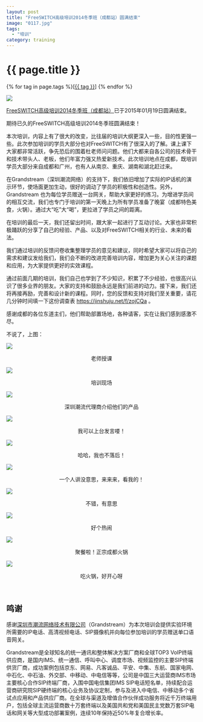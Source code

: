 ```yaml
---
layout: post
title: "FreeSWITCH高级培训2014冬季班（成都站）圆满结束"
image: "0117.jpg"
tags:
  - "培训"
category: training
---
```


# {{ page.title }}

<div class="tags">
{% for tag in page.tags %}[<a class="tag" href="/tags.html#{{ tag }}">{{ tag }}</a>] {% endfor %}
</div>

<p><img src="/images/fscnds2015/images_training/IMG_4156.JPG" /></p>

[FreeSWITCH高级培训2014冬季班（成都站）](/2014/12/15/freeswitch-peixun-chengdu.html)已于2015年01月19日圆满结束。

期待已久的FreeSWITCH高级培训2014冬季班圆满结束！

<!--
这次跟[深圳市潮流网络技术有限公司](http://www.grandstream.cn/About.aspx?TypeId=15)的成都代理商智呼通信技术有限公司（[产品网站](http://www.call100.cn)）合作展开为期三天的FreeSWITCH培训。
-->

本次培训，内容上有了很大的改变，比往届的培训大纲更深入一些，目的性更强一些。此次参加培训的学员大部分也对FreeSWITCH有了很深入的了解。课上课下大家都非常活跃，争先恐后的围着杜老师问问题。他们大都来自各公司的技术骨干和技术带头人、老板，他们年富力强又热爱新技术。此次培训地点在成都，既培训学员大部分来自成都和广州，也有人从南京、重庆、湖南和湖北赶过来。

在Grandstream（深圳潮流网络）的支持下，我们依旧增加了实际的IP话机的演示环节，使场面更加生动，很好的调动了学员的积极性和创造性。另外，Grandstream 也为每位学员赠送一台网关，帮助大家更好的练习。为增进学员间的相互交流，我们也专门于培训的第一天晚上为所有学员准备了晚宴（成都特色美食，火锅）。通过大“吃”大“喝”，更拉进了学员之间的距离。

在培训的最后一天，我们还留出时间，跟大家一起进行了互动讨论。大家也非常积极踊跃的分享了自己的经验、产品、以及对FreeSWITCH相关的行业、未来的看法。

我们通过培训的反馈问卷收集整理学员的意见和建议，同时希望大家可以将自己的需求和建议发给我们，我们会不断的改进完善培训内容，增加更为关心关注的课题和应用，为大家提供更好的实效课程。

通过前面几期的培训，我们自己也学到了不少知识，积累了不少经验，也很高兴认识了很多业界的朋友。大家的支持和鼓励永远是我们前进的动力。接下来，我们还将再接再励，完善和设计新的课程。同时，您的反馈和支持对我们至关重要，请花几分钟时间填一下这份调查表 <https://jinshuju.net/f/zojCQa> 。

感谢成都的各位东道主们，他们帮助部置场地，各种请客，实在让我们感到感激不尽。

不说了，上图：

<p><img src="/images/fscnds2015/images_training/IMG_4224.JPG"  /></p>
<div style="text-align: center">老师授课</div>
<p><img src="/images/fscnds2015/images_training/IMG_4236.JPG"  /></p>
<div style="text-align: center">培训现场</div>
<p><img src="/images/fscnds2015/images_training/IMG_4275.JPG"  /></p>
<div style="text-align: center">深圳潮流代理商介绍他们的产品</div>
<p><img src="/images/fscnds2015/images_training/IMG_4333.JPG"  /></p>
<div style="text-align: center">我可以上台发言喽！</div>
<p><img src="/images/fscnds2015/images_training/IMG_4349.JPG"  /></p>
<div style="text-align: center">哈哈，我也不落后！</div>
<p><img src="/images/fscnds2015/images_training/IMG_4336.JPG"  /></p>
<div style="text-align: center">一个人讲没意思，来来来，看我的！</div>
<p><img src="/images/fscnds2015/images_training/IMG_4337.JPG"  /></p>
<div style="text-align: center">不错，有意思</div>
<p><img src="/images/fscnds2015/images_training/IMG_4347.JPG"  /></p>
<div style="text-align: center">好个热闹</div>
<p><img src="/images/fscnds2015/images_training/IMG_4109.JPG"  /></p>
<div style="text-align: center">聚餐啦！正宗成都火锅</div>
<p><img src="/images/fscnds2015/images_training/IMG_4112.JPG"  /></p>
<div style="text-align: center">吃火锅，好开心呀</div>
<p><br  /></p>

## 鸣谢

感谢<a href="http://www.grandstream.cn/About.aspx?TypeId=15">深圳市潮流网络技术有限公司</a>（Grandstream）为本次培训会提供实验环境所需要的IP电话、高清视频电话、SIP摄像机并向每位参加培训的学员赠送单口语音网关。

Grandstream是全球知名的统一通讯和整体解决方案厂商和全球TOP3 VoIP终端供应商，是国内IMS、统一通信、呼叫中心、调度市场、视频监控的主要SIP终端供货厂商，成功案例包括京东、网易、凡客诚品、平安、中集、东航、国家电网、中石化、中石油、外交部、中移动、中电信等等，公司是中国三大运营商IMS市场主要核心合作SIP终端厂商，入围中国电信集团IMS SIP电话短名单，持续配合运营商研究院SIP硬终端的核心业务及协议定制，参与及进入中电信、中移动多个省试点应用和产品供应厂商。在全球与渠道及增值合作伙伴成功服务将近千万终端用户，包括全球主流运营商数十万套终端以及美国共和党和美国民主党数万套SIP电话和网关等大型成功部署案例，连续10年保持近50%年复合增长率。
